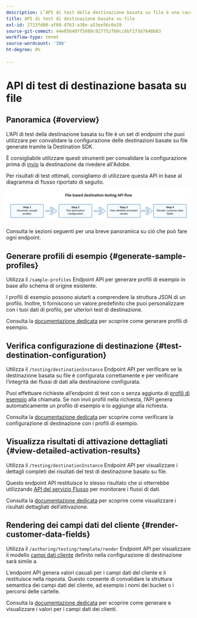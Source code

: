 ```yaml
---
description: L’API di test della destinazione basata su file è una raccolta di endpoint che puoi utilizzare per convalidare la configurazione delle destinazioni basate su file generate tramite la Destination SDK.
title: API di test di destinazione basata su file
exl-id: 2733fd00-af08-4763-a30e-a53ee56c0a19
source-git-commit: 44e056407f5089c927752f00cc6bf173d7640b83
workflow-type: tm+mt
source-wordcount: '386'
ht-degree: 0%

---
```


# API di test di destinazione basata su file

## Panoramica {#overview}

L’API di test della destinazione basata su file è un set di endpoint che puoi utilizzare per convalidare la configurazione delle destinazioni basate su file generate tramite la Destination SDK.

È consigliabile utilizzare questi strumenti per convalidare la configurazione prima di [invio](submit-destination.md) la destinazione da rivedere all&#39;Adobe.

Per risultati di test ottimali, consigliamo di utilizzare questa API in base al diagramma di flusso riportato di seguito.

![Diagramma che mostra il flusso di test di destinazione consigliato](assets/file-based-testing-flow.png)

Consulta le sezioni seguenti per una breve panoramica su ciò che può fare ogni endpoint.

## Generare profili di esempio {#generate-sample-profiles}

Utilizza il `/sample-profiles` Endpoint API per generare profili di esempio in base allo schema di origine esistente.

I profili di esempio possono aiutarti a comprendere la struttura JSON di un profilo. Inoltre, ti forniscono un valore predefinito che puoi personalizzare con i tuoi dati di profilo, per ulteriori test di destinazione.

Consulta la [documentazione dedicata](file-based-sample-profile-generation-api.md) per scoprire come generare profili di esempio.

## Verifica configurazione di destinazione {#test-destination-configuration}

Utilizza il `/testing/destinationInstance` Endpoint API per verificare se la destinazione basata su file è configurata correttamente e per verificare l’integrità dei flussi di dati alla destinazione configurata.

Puoi effettuare richieste all’endpoint di test con o senza aggiunta di [profili di esempio](file-based-sample-profile-generation-api.md) alla chiamata. Se non invii profili nella richiesta, l’API genera automaticamente un profilo di esempio e lo aggiunge alla richiesta.

Consulta la [documentazione dedicata](file-based-destination-testing-api.md) per scoprire come verificare la configurazione di destinazione con i profili di esempio.

## Visualizza risultati di attivazione dettagliati {#view-detailed-activation-results}

Utilizza il `/testing/destinationInstance` Endpoint API per visualizzare i dettagli completi dei risultati del test di destinazione basato su file.

Questo endpoint API restituisce lo stesso risultato che si otterrebbe utilizzando [API del servizio Flusso](../api/update-destination-dataflows.md) per monitorare i flussi di dati.

Consulta la [documentazione dedicata](file-based-destination-results-api.md) per scoprire come visualizzare i risultati dettagliati dell’attivazione.

## Rendering dei campi dati del cliente {#render-customer-data-fields}

Utilizza il `/authoring/testing/template/render` Endpoint API per visualizzare il modello [campi dati cliente](file-based-destination-configuration.md#customer-data-fields) definito nella configurazione di destinazione sarà simile a.

L’endpoint API genera valori casuali per i campi dati del cliente e li restituisce nella risposta. Questo consente di convalidare la struttura semantica dei campi dati del cliente, ad esempio i nomi dei bucket o i percorsi delle cartelle.

Consulta la [documentazione dedicata](file-based-render-template-api.md) per scoprire come generare e visualizzare i valori per i campi dati dei clienti.
